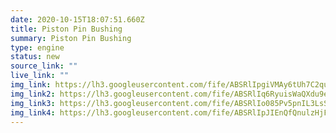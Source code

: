 ```yaml
---
date: 2020-10-15T18:07:51.660Z
title: Piston Pin Bushing
summary: Piston Pin Bushing
type: engine
status: new
source_link: ""
live_link: ""
img_link: https://lh3.googleusercontent.com/fife/ABSRlIpgiVMAy6tUh7C2quv4rTJ1RQEH2_1Nv-TcphXJ32LFGaVvEa49nC3sxbg3iV6T3Rv9WxtPb1I2TjhBv6jODLfBTykbK17xzOllQnvLUeKsUwFi9qqAuA5V0vH4EnLtITsWKZ_QNAbXTNw4UqLXMrrU0CFCG1F3kg1Dg_VTYPSqoATtO3mIgtOWoK_TEBYIoEv-rygHceVQJ_unjPzzfyHaOEDZqfQhdMvOJ6v36ZLEorBn1q584UpWt6mbRKeFaPEM-fZQg1QVfIyxS5Ng0MQhR92Dc8ofkcn-e1sN_xre46cwIn6zyKn7_iIsLdhVP3JVpLvv_-e59kVj6zLWHQiE-zCm39O9pDjdiYeN-h0up_uyD82aiYyIZtnmdEZCcX_uZ593pUUSHgQYbMRs-SqLkwcalURX6u1rREW0ym2eoGoOnydUrpbjIB2aza-UE5Gdh6ibnQ5p4SSOL99mbgsizPOq1E6nbpPJE5TcS_TX1gfiAUhRKbo8qXGz6ev0z4F46_MF07RXn1gJj2qHZUjc7B5XYURrGGCr5Uh_8wVUPiGgcsbFT6BcGmSEwFkJpY2Zc6LiQya15XmLWiR7hj0Ye0NLrXZz9qeCgRWkugZRJAn7pb-RejBF-295_akPjk6IWasSCtvnNJhySmBnRDujuu_VQjvFWD_6ex-_FRX6cvNmSQC2VnH1PuiROi5uiqOcqOSyZ3uXuJbHd17GxwFC_2T6VhBkAg=w795-h666-ft
img_link2: https://lh3.googleusercontent.com/fife/ABSRlIq6RyuisWaQXdu9eLx9CtPltVuvzRLM1EPHtDHPNoinTQiU8fRWDbTcexdXalgFQ3jM9k0chzwAydhHCrjh5wIwzTNLJO8OP3KKtDJApWvZYoFKxYOnqhb_hWjfpn137HUH89TALfbYLtLouY3M1-8IMPlr93IifYq9nYMQDHCq2xF6DJ7b2Jj0o8rqnwjlYiil6K_Uv2lxWPhMUMjALKXX97420UX81RilhSFDllLBtvFqVIdy4APppDV1ip-06EzmMsSk3iPvThFedwOijHqhpyCL785Mzar0R56nVsGxH2_v62rWKHPiADo50VB-pGa6zZwU5deFC893C7ArviE6k-zfGm2u0jbEMaOL6gh0JCU17pB9gS_LlaXA4yNQVxWyUgg9h13ygFErLXyPZDGNyh4IEY6GKwihK0TXogH01ef_HXhuPUS3ql6E6AtAx-PwWdYTdml68AJyPvMzmVshKiRK5zDeUcwDlbTR7eLpMNH3gDP8VUMn6zI46ya6zCjgdMH7hLsykQiS5T5MB9BMMDYu5_doQksypB9AxAkuJKARotTWI1UwpF4vNP5vS0IBqOEEtfLsBk6bMFS1pBV0e8PuuwnjZ34ySlt7Z92gkba24vSoV8WUTJxeHT_OrTfm7U5dZiVYqr0wQbrdRqiwSaD4S-7SWSjTmm3m_ta-avNa8gK5udGgIRrQbJwcRJ62nPDU3KavuEfEKH-zQi8iwbnaDXw6ZQ=w795-h666-ft
img_link3: https://lh3.googleusercontent.com/fife/ABSRlIo085Pv5pnIL3LsSD4Cp9HMcgF-cCAClkTtXRn6gamaKpsjAztKD8nMqMteuMycnywWFUTeG3qVyQ011KdMEpw1qwQo8KL_k1ivsv5ftrY1vHSX9uPQChPUSnWQtA5mvocD33LujNfKpSXouCiVjvSeJXjm3EL2g8Rz4uk7rBbxWb7ck8ZgeZHr7EnQT2WphtPG20miyb8GRNpoxn71H-nnmoRYDHWCKgeigM7HjmM_v7K7oDEu7rGKYdSZLnDnihyS-HJImw2ylOsRzTZVbY9PSOGcuVaYDnG_rj1YclkTMqGNTBA4n2q9ak-ydASQW7Q5Rc_AOqPi8MO2P43OUl8UWrGl0dqesbe-ZKJNl-OiMEWmtVfJ9fAkL4DpsjJ7bo91t_Lu5HR4D4xObuBIfPcObfeLHgALMAZC3chEvYH6b2VTIF5se6ER6aEWJJCbRf8F_gnU52vjZ7T1tPhDekQpQxtaTdOsD7Y_dAGpPpZbvicf5NiXbN4VGgr5pMepIx3PHARVgck06LvuVpBk0WZ0Mfhiwb-oyHxrIAhmoPNrGcCr02ikOALQYJkU3cK34qnuqPwnYuwqquY4_IOFbTqUHocr_sOBrdXmKWGFpPSUVTynnNci3T7NQwP9d-0FnczMgnQp3ukZGa665xby6XkkVST-y5pYm1unTgsExmgl36K0eK2UXl2f3FePFeOYNDklgREUzuyuXn9Ht8QaUOsNA-RhRm9kfw=w795-h666-ft
img_link4: https://lh3.googleusercontent.com/fife/ABSRlIpJIEnQfQnulzHjFpsqV0eCgDjlPS0SllaN4McoDHbsUqsTbCtnNh_1TO6ALf2Kor-ErkDIDHcR-0116KQ_QNCKuxNGdjmA2WdcTGbYP99BMF7Vxyj_yL0CzcaXACpxmFSCADbi-Cs9bqvuyOj49FcAb_bA52iDzNLqqdDmcfmkcKmHk8dWY3mik7oP_SkvlywSgNXeRzbzhGeTyj1sVocRuVnXKMKGOMsR5XwsQoHU44vdJYXlv9RZ5wNkUIm69MGr6NN-i_-ij2L3lCQ_w9LhxSgb8bPFVTNv_-0g_pC_7p5bBBfxyYoBOc3OlqYNrXpHsGOc-b3dA9asXR8rMt-pIsWEPHp7iHPRm2MJ1BzP4Sh-hy0vSZuw2KRl8pcjT6PttJfL7vgorRM79QCtJaQm05BUwsGqXRkgoxa0jmJGiKBTFv07Hi-jk0dHltCJXc_ZuY2ysd3CLQpXfyk97uNKi3Oa6p14Mwfoh4KRo60JzBxxArwVN3NKEqeg0G-Oy7Npw8oE-2iasVN-kLgkaLQzHjTb3afoTkfcNVPCm7ICUw2QERQSkcEMcNMDQSMmqpCo8edejNC_07PfSYMZs7FoAWg923HqjS7NiB3TchORs3tTzkejQkQP_VzG48JQD8LZq2FZ5B3xTwYNKTXcZ4X9lQWEfj056YCIxvIptdT1Uzh1NbMOrVlYy2b_FSsdDg92SinEuthdJ0SY926PiJRMYgRD_g3vpQ=w795-h666-ft
---
```

